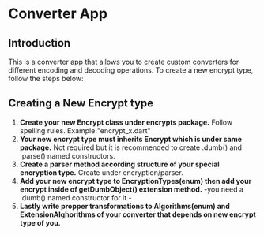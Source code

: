 # Converter App

## Introduction

This is a converter app that allows you to create custom converters for different encoding and decoding operations. To create a new encrypt type, follow the steps below:

## Creating a New Encrypt type

1. **Create your new Encrypt class under encrypts package.** Follow spelling rules. Example:"encrypt_x.dart"
2. **Your new encrypt type must inherits Encrypt which is under same package.** Not required but it is recommended to create .dumb() and .parse() named constructors.
3. **Create a parser method according structure of your special encryption type.** Create under encryption/parser.
4. **Add your new encrypt type to EncryptionTypes(enum) then add your encrypt inside of getDumbObject() extension method.** -you need a .dumb() named constructor for it.-
5. **Lastly write propper transformations to Algorithms(enum) and ExtensionAlghorithms of your converter that depends on new encrypt type of you.**